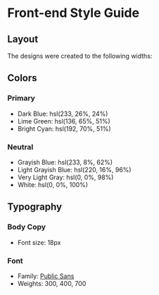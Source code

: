 # Front-end Style Guide

## Layout

The designs were created to the following widths:

## Colors

### Primary

-  Dark Blue: hsl(233, 26%, 24%)
-  Lime Green: hsl(136, 65%, 51%)
-  Bright Cyan: hsl(192, 70%, 51%)

### Neutral

-  Grayish Blue: hsl(233, 8%, 62%)
-  Light Grayish Blue: hsl(220, 16%, 96%)
-  Very Light Gray: hsl(0, 0%, 98%)
-  White: hsl(0, 0%, 100%)

## Typography

### Body Copy

-  Font size: 18px

### Font

-  Family: [Public Sans](https://fonts.google.com/specimen/Public+Sans)
-  Weights: 300, 400, 700
